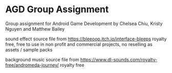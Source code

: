 # AGD Group Assignment

Group assignment for Android Game Development by Chelsea Chiu, Kristy Nguyen and Matthew Bailey



sound effect source file from
https://bleeoop.itch.io/interface-bleeps
royalty free, free to use in non profit and commercial projects, no reselling as assets  / sample packs

background music source file from
https://www.dl-sounds.com/royalty-free/andromeda-journey/
royalty free